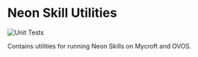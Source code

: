 # Neon Skill Utilities
![Unit Tests](https://github.com/NeonGeckoCom/neon-skill-utils/workflows/Run%20Unit%20Tests/badge.svg)

Contains utilities for running Neon Skills on Mycroft and OVOS.